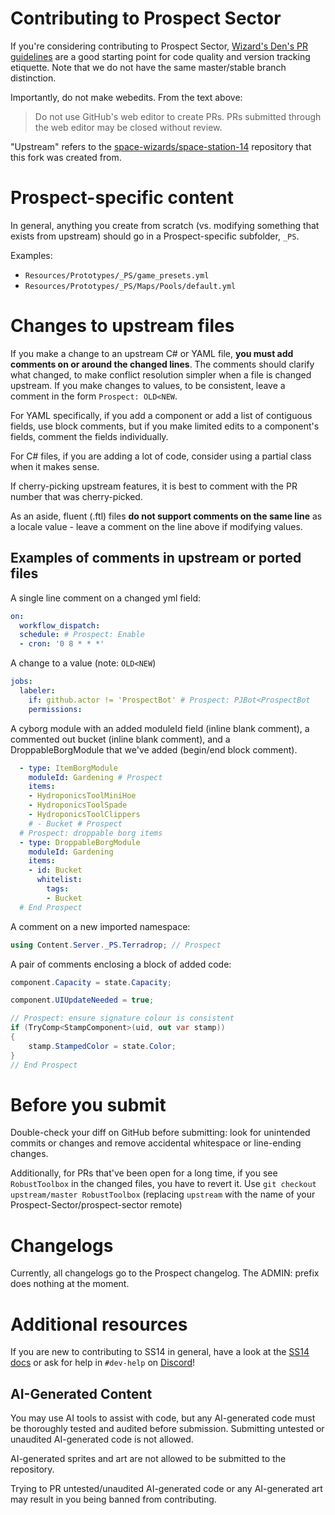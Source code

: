 # Contributing to Prospect Sector

If you're considering contributing to Prospect Sector, [Wizard's Den's PR guidelines](https://docs.spacestation14.com/en/general-development/codebase-info/pull-request-guidelines.html) are a good starting point for code quality and version tracking etiquette. Note that we do not have the same master/stable branch distinction.

Importantly, do not make webedits. From the text above:
> Do not use GitHub's web editor to create PRs. PRs submitted through the web editor may be closed without review.

"Upstream" refers to the [space-wizards/space-station-14](https://github.com/space-wizards/space-station-14) repository that this fork was created from.

# Prospect-specific content

In general, anything you create from scratch (vs. modifying something that exists from upstream) should go in a Prospect-specific subfolder, `_PS`.

Examples:
- `Resources/Prototypes/_PS/game_presets.yml`
- `Resources/Prototypes/_PS/Maps/Pools/default.yml`

# Changes to upstream files

If you make a change to an upstream C# or YAML file, **you must add comments on or around the changed lines**.
The comments should clarify what changed, to make conflict resolution simpler when a file is changed upstream.
If you make changes to values, to be consistent, leave a comment in the form `Prospect: OLD<NEW`.

For YAML specifically, if you add a component or add a list of contiguous fields, use block comments, but if you make limited edits to a component's fields, comment the fields individually.

For C# files, if you are adding a lot of code, consider using a partial class when it makes sense.

If cherry-picking upstream features, it is best to comment with the PR number that was cherry-picked.

As an aside, fluent (.ftl) files **do not support comments on the same line** as a locale value - leave a comment on the line above if modifying values.

## Examples of comments in upstream or ported files

A single line comment on a changed yml field:
```yml
on:
  workflow_dispatch:
  schedule: # Prospect: Enable
  - cron: '0 8 * * *'
```

A change to a value (note: `OLD<NEW`)
```yml
jobs:
  labeler:
    if: github.actor != 'ProspectBot' # Prospect: PJBot<ProspectBot
    permissions:
```

A cyborg module with an added moduleId field (inline blank comment), a commented out bucket (inline blank comment), and a DroppableBorgModule that we've added (begin/end block comment).
```yml
  - type: ItemBorgModule
    moduleId: Gardening # Prospect
    items:
    - HydroponicsToolMiniHoe
    - HydroponicsToolSpade
    - HydroponicsToolClippers
    # - Bucket # Prospect
  # Prospect: droppable borg items
  - type: DroppableBorgModule
    moduleId: Gardening
    items:
    - id: Bucket
      whitelist:
        tags:
        - Bucket
  # End Prospect
```

A comment on a new imported namespace:
```cs
using Content.Server._PS.Terradrop; // Prospect
```

A pair of comments enclosing a block of added code:
```cs
component.Capacity = state.Capacity;

component.UIUpdateNeeded = true;

// Prospect: ensure signature colour is consistent
if (TryComp<StampComponent>(uid, out var stamp))
{
    stamp.StampedColor = state.Color;
}
// End Prospect
```

# Before you submit

Double-check your diff on GitHub before submitting: look for unintended commits or changes and remove accidental whitespace or line-ending changes.

Additionally, for PRs that've been open for a long time, if you see `RobustToolbox` in the changed files, you have to revert it. Use `git checkout upstream/master RobustToolbox` (replacing `upstream` with the name of your Prospect-Sector/prospect-sector remote)

# Changelogs

Currently, all changelogs go to the Prospect changelog. The ADMIN: prefix does nothing at the moment.

# Additional resources

If you are new to contributing to SS14 in general, have a look at the [SS14 docs](https://docs.spacestation14.io/) or ask for help in `#dev-help` on [Discord](https://discord.gg/tpuAT7d3zm/)!

## AI-Generated Content
You may use AI tools to assist with code, but any AI-generated code must be thoroughly tested and audited before submission. Submitting untested or unaudited AI-generated code is not allowed.

AI-generated sprites and art are not allowed to be submitted to the repository.

Trying to PR untested/unaudited AI-generated code or any AI-generated art may result in you being banned from contributing.
